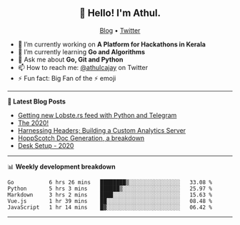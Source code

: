 <h2 align="center">👋 Hello! I'm Athul.</h2>
<p align="center">
  <a href="https://blog.athulcyriac.xyz">Blog</a> •
  <a href="https://twitter.com/athulcajay">Twitter</a>
</p>


- 🔭 I’m currently working on **A Platform for Hackathons in Kerala**
- 🌱 I’m currently learning **Go and Algorithms**
- 💬 Ask me about **Go, Git and Python**
- 📫 How to reach me: [@athulcajay](https://twitter.com/athulcajay) on Twitter
- ⚡ Fun fact: Big Fan of the :zap: emoji

-------

**📝 Latest Blog Posts**

<!-- BLOG-POST-LIST:START -->
- [Getting new Lobste.rs feed with Python and Telegram](https://blog.athulcyriac.xyz/lobsters_feed/)
- [The 2020!](https://blog.athulcyriac.xyz/2020/)
- [Harnessing Headers; Building a Custom Analytics Server](https://blog.athulcyriac.xyz/analytics_from_scratch/)
- [HoppScotch Doc Generation, a breakdown](https://blog.athulcyriac.xyz/hopp-gen/)
- [Desk Setup - 2020](https://blog.athulcyriac.xyz/desk-2020/)
<!-- BLOG-POST-LIST:END -->

-------

📊 **Weekly development breakdown**
<!--START_SECTION:waka-->
```text
Go           6 hrs 26 mins   ████████▒░░░░░░░░░░░░░░░░   33.08 % 
Python       5 hrs 3 mins    ██████▒░░░░░░░░░░░░░░░░░░   25.97 % 
Markdown     3 hrs 2 mins    ████░░░░░░░░░░░░░░░░░░░░░   15.63 % 
Vue.js       1 hr 39 mins    ██░░░░░░░░░░░░░░░░░░░░░░░   08.48 % 
JavaScript   1 hr 14 mins    █▓░░░░░░░░░░░░░░░░░░░░░░░   06.42 % 
```
<!--END_SECTION:waka-->

-------
